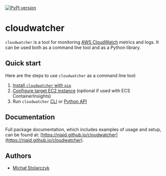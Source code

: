 [![PyPI version](https://badge.fury.io/py/cloudwatcher.svg)](https://badge.fury.io/py/cloudwatcher)

# cloudwatcher

`cloudwatcher` is a tool for monitoring [AWS CloudWatch](https://aws.amazon.com/cloudwatch/) metrics and logs. It can be used both as a command line tool and as a Python library.

## Quick start

Here are the steps to use `cloudwatcher` as a command line tool:

1. [Install `cloudwatcher` with `pip`](installation.md)
2. [Configure target EC2 instance](EC2_instance_setup.md) (optional if used with ECS ContainerInsights)
3. Run `cloudwatcher` [CLI](usage.md) or [Python API](API_usage.md)

## Documentation

Full package documentation, which includes examples of usage and setup, can be found at: [https://niaid.github.io/cloudwatcher](https://niaid.github.io/cloudwatcher).

## Authors

- [Michał Stolarczyk](mailto:michal.stolarczyk@nih.gov)
